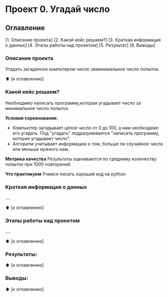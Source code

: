 # Проект 0. Угадай число

## Оглавление 
[1. Описание проекта] 
[2. Какой кейс решаем?]
[3. Краткая информация о данных]
[4. Этапы работы над проектом]
[5. Результат]
[6. Выводы]

### Описание проекта 
Угадать загаданное компьтером число заминимальное число попыток.

:arrow_up: [к оглавлению] 


### Какой кейс решаем?
Необходимо написать программу,которая угадывает число за минимальное число попыток

**Условия соревнования:**
- Компьютер загадывает целое число от 0 до 100, а нам необходимо его угадать. Под "угадать" подразумевается "написать программу, которая угадывает число".
- Алгоритм учитывает информацию о том, больше ли случайное число или меньше нужного нам.

**Метрика качества**
Результаты оцениваются по среднему количеству попыток при 1000 повторений.

**Что практикуем**
Учимся писать хороший код на python.

### Краткая информация о данных
....

:arrow_up: [к оглавлению] 

### Этапы работы над проектом
....

:arrow_up: [к оглавлению] 

### Результаты:

:arrow_up: [к оглавлению]

### Выводы:

:arrow_up: [к оглавлению]
